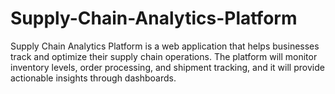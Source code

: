 # Supply-Chain-Analytics-Platform
Supply Chain Analytics Platform is a web application that helps businesses track and optimize their supply chain operations. The platform will monitor inventory levels, order processing, and shipment tracking, and it will provide actionable insights through dashboards.
